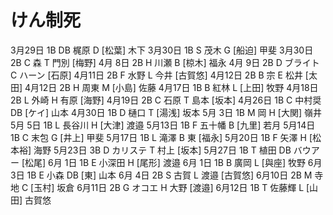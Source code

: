 # けん制死

3月29日 1B DB 梶原     D [松葉] 木下
3月30日 1B  S 茂木     G [船迫] 甲斐
3月30日 2B  C 森       T 門別 [梅野]
4月 8日 2B  H 川瀬     B [椋木] 福永
4月 9日 2B  D ブライト C ハーン [石原]
4月11日 2B  F 水野     L 今井 [古賀悠]
4月12日 2B  B 宗       E 松井 [太田]
4月12日 2B  H 周東     M [小島] 佐藤
4月17日 1B  B 紅林     L [上田] 牧野
4月18日 2B  L 外崎     H 有原 [海野]
4月19日 2B  C 石原     T 島本 [坂本]
4月26日 1B  C 中村奨  DB [ケイ] 山本
4月30日 1B  D 樋口     T [湯浅] 坂本
5月 3日 1B  M 岡       H [大関] 嶺井
5月 5日 1B  L 長谷川   H [大津] 渡邉
5月13日 1B  F 五十幡   B [九里] 若月
5月14日 1B  C 末包     G [井上] 甲斐
5月17日 1B  L 滝澤     B 東 [福永]
5月20日 1B  F 矢澤     H [松本裕] 海野
5月23日 3B  D カリステ T 村上 [坂本]
5月27日 1B  T 植田    DB バウアー [松尾]
6月 1日 1B  E 小深田   H [尾形] 渡邉
6月 1日 1B  B 廣岡     L [與座] 牧野
6月 3日 1B  E 小森    DB [東] 山本
6月 4日 2B  S 古賀     L 渡邉 [古賀悠]
6月10日 2B  M 寺地     C [玉村] 坂倉
6月11日 2B  G オコエ   H 大野 [渡邉]
6月12日 1B  T 佐藤輝   L [山田] 古賀悠